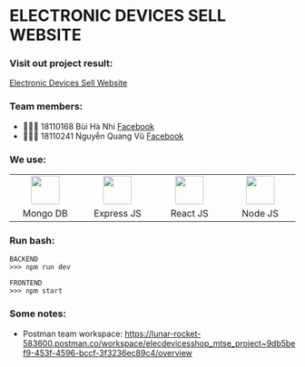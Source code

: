 # ELECTRONIC DEVICES SELL WEBSITE

### Visit out project result:

[Electronic Devices Sell Website](https://i.pinimg.com/originals/72/b7/2f/72b72ff0c392a16c6b12e80bbe3473c5.gif)

### Team members:

- 👩🏻‍💻 18110168 Bùi Hà Nhi [Facebook](https://www.facebook.com/bhanih)
- 👨🏻‍💻 18110241 Nguyễn Quang Vũ [Facebook](https://www.facebook.com/quangvungn)

### We use:

<table>
  <tr>
    <td align="center">
      <a href="https://github.com/jay-pro/new_bookstore_fieldproject" target="_blank">
        <img src="https://infinapps.com/wp-content/uploads/2018/10/mongodb-logo.png" width="50" />
      </a>
    </td>
    <td align="center">
      <a href="https://github.com/jay-pro/new_bookstore_fieldproject" target="_blank">
        <img src="https://www.pngfind.com/pngs/m/136-1363736_express-js-icon-png-transparent-png.png" width="50" />
      </a>
    </td>
    <td align="center">
      <a href="https://github.com/jay-pro/new_bookstore_fieldproject" target="_blank">
        <img src="https://encrypted-tbn0.gstatic.com/images?q=tbn:ANd9GcQpFA_HSsb8y74Lu8OzfQILLGrr-x0M0ATcusvijGGYy6C3t1pjbGcaW67IQPBHKQ6Mcgo&usqp=CAU" width="50" />
      </a>
    </td>
    <td align="center">
      <a href="https://github.com/jay-pro/new_bookstore_fieldproject" target="_blank">
        <img src="https://banner2.cleanpng.com/20180425/jrw/kisspng-node-js-javascript-web-application-express-js-comp-5ae0f84e2a4242.1423638015246930701731.jpg" width="50" />
      </a>
    </td>
  </tr>
  <tr>
    <td width="160" align="center">Mongo DB</td>
    <td width="160" align="center">Express JS</td>
    <td width="160" align="center">React JS</td>
    <td width="160" align="center">Node JS</td>
  </tr>
</table>

### Run bash:

<!--START_SECTION:waka-->

```text
BACKEND
>>> npm run dev
```

```text
FRONTEND
>>> npm start
```

<!--END_SECTION:waka-->

### Some notes:

- Postman team workspace:
  https://lunar-rocket-583600.postman.co/workspace/elecdevicesshop_mtse_project~9db5bef9-453f-4596-bccf-3f3236ec89c4/overview

